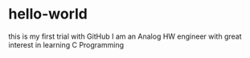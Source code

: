 # hello-world
this is my first trial with GitHub
I am an Analog HW engineer with great interest in learning C Programming
